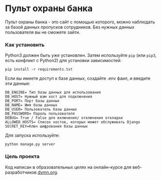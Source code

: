 # Пульт охраны банка

Пульт охраны банка - это сайт с помощью которого, можно наблюдать за базой данных пропусков сотрудников.
Без нужных данных пользователя вы не сможете зайти.

### Как установить


Python3 должен быть уже установлен. 
Затем используйте `pip` (или `pip3`, есть конфликт с Python2) для установки зависимостей:
```
pip install -r requirements.txt
```
Если вы имеете доступ к базе данных, создайте .env фаил, и введите эти данные:
```
DB_ENGINE= Тип базы данных для использования
DB_HOST= Нужный вам хост для подключения
DB_PORT= Порт базы данных
DB_NAME= Имя базы данных
DB_USER= Пользователь базы данных
DB_PASSWORD= Пароль пользователя
DEBUG= True / False для включения/ отключения откладки
ALLOWED_HOSTS= Список хостов, которых может обслуживать Django
SECRET_KEY=Ключ шифрования базы данных
```

Для запуска используйте:
```
python manage.py server
```
### Цель проекта

Код написан в образовательных целях на онлайн-курсе для веб-разработчиков [dvmn.org](https://dvmn.org/).
